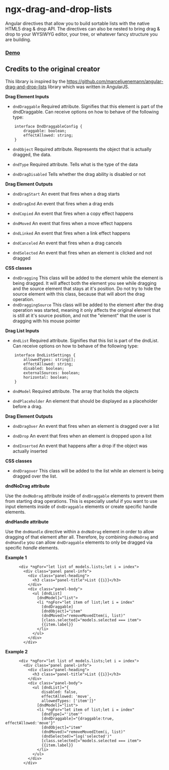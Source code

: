 ngx-drag-and-drop-lists
===========================
Angular directives that allow you to build sortable lists with the native HTML5 drag & drop API. The directives can also be nested to bring drag & drop to your WYSIWYG editor, your tree, or whatever fancy structure you are building.

### [Demo](https://ngx-drag-and-drop-lists.herokuapp.com/)


## Credits to the original creator
    
This library is inspired by the https://github.com/marceljuenemann/angular-drag-and-drop-lists library which was written in AngularJS.

**Drag Element Inputs**
* `dndDraggable` Required attribute. Signifies that this element is part of the dndDraggable. Can receive options on how to behave of the following type:
```
    interface DndDraggableConfig {
        draggable: boolean;
        effectAllowed: string;
    }
```

* `dndObject` Required attribute. Represents the object that is actually dragged, the data.

* `dndType`  Required attribute. Tells what is the type of the data

* `dndDragDisabled` Tells whether the drag ability is disabled or not

**Drag Element Outputs**

* `dndDragStart` An event that fires when a drag starts

* `dndDragEnd` An event that fires when a drag ends

* `dndCopied` An event that fires when a copy effect happens

* `dndMoved` An event that fires when a move effect happens

* `dndLinked` An event that fires when a link effect happens

* `dndCanceled` An event that fires when a drag cancels

* `dndSelected` An event that fires when an element is clicked and not dragged

**CSS classes**
* `dndDragging` This class will be added to the element while the element is being dragged. It will affect both the element you see while dragging and the source element that stays at it's position. Do not try to hide the source element with this class, because that will abort the drag operation.
* `dndDraggingSource` This class will be added to the element after the drag operation was started, meaning it only affects the original element that is still at it's source position, and not the "element" that the user is dragging with his mouse pointer


**Drag List Inputs**

* `dndList` Required attribute. Signifies that this list is part of the dndList. Can receive options on how to behave of the following type:
```
    interface DndListSettings {
        allowedTypes: string[];
        effectAllowed: string;
        disabled: boolean;
        externalSources: boolean;
        horizontal: boolean;
    }
```

* `dndModel` Required attribute. The array that holds the objects

* `dndPlaceholder` An element that should be displayed as a placeholder before a drag. 

**Drag Element Outputs**

* `dndDragOver` An event that fires when an element is dragged over a list

* `dndDrop` An event that fires when an element is dropped upon a list

* `dndInserted` An event that happens after a drop if the object was actually inserted

**CSS classes**
* `dndDragover` This class will be added to the list while an element is being dragged over the list.

**dndNoDrag attribute**

Use the `dndNoDrag` attribute inside of `dndDraggable` elements to prevent them from starting drag operations. This is especially useful if you want to use input elements inside of `dndDraggable` elements or create specific handle elements.


**dndHandle attribute**

Use the `dndHandle` directive within a `dndNoDrag` element in order to allow dragging of that element after all. Therefore, by combining `dndNoDrag` and `dndHandle` you can allow `dndDraggable` elements to only be dragged via specific *handle* elements.

**Example 1** 

```
      <div *ngFor="let list of models.lists;let i = index">
        <div class="panel panel-info">
          <div class="panel-heading">
            <h3 class="panel-title">List {{i}}</h3>
          </div>
          <div class="panel-body">
            <ul [dndList]
              [dndModel]="list">
              <li *ngFor="let item of list;let i = index"
                [dndDraggable]
                [dndObject]="item"
                (dndMoved)="removeMovedItem(i, list)"
                [class.selected]="models.selected === item">
                {{item.label}}
              </li>
            </ul>
          </div>
        </div>
```


**Example 2** 

```
      <div *ngFor="let list of models.lists;let i = index">
        <div class="panel panel-info">
          <div class="panel-heading">
            <h3 class="panel-title">List {{i}}</h3>
          </div>
          <div class="panel-body">
            <ul [dndList]="{
                disabled: false,
                effectAllowed: 'move',
                allowedTypes: ['item']}"
              [dndModel]="list">
              <li *ngFor="let item of list;let i = index"
                [dndType]="'item'"
                [dndDraggable]="{draggable:true, effectAllowed:'move'}"
                [dndObject]="item"
                (dndMoved)="removeMovedItem(i, list)"
                (dndSelected)="log('selected')"
                [class.selected]="models.selected === item">
                {{item.label}}
              </li>
            </ul>
          </div>
        </div>
```